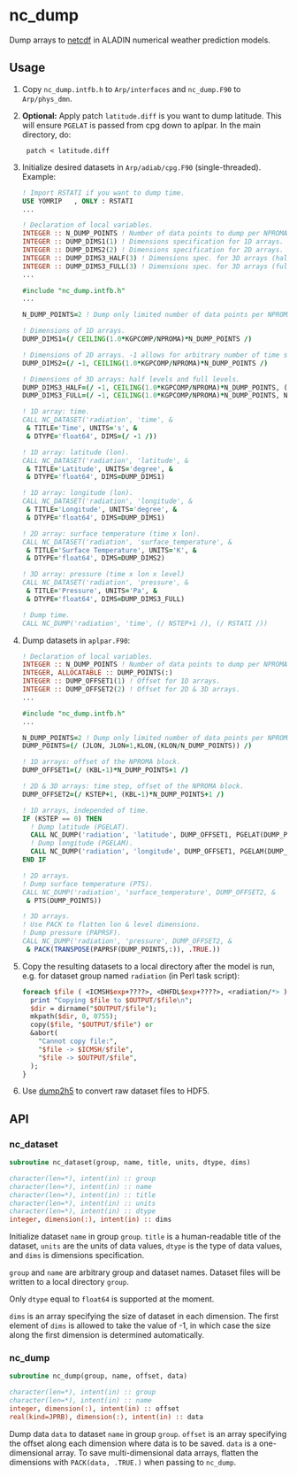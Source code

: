 nc_dump
=======

Dump arrays to [netcdf](http://www.unidata.ucar.edu/software/netcdf/)
in ALADIN numerical weather prediction models.

Usage
-----

1. Copy `nc_dump.intfb.h` to `Arp/interfaces` and `nc_dump.F90` to
   `Arp/phys_dmn`.

2. **Optional:** Apply patch `latitude.diff` is you want to dump latitude.
   This will ensure `PGELAT` is passed from cpg down to aplpar.
   In the main directory, do:

        patch < latitude.diff

3. Initialize desired datasets in `Arp/adiab/cpg.F90` (single-threaded).
   Example:

    ~~~fortran
    ! Import RSTATI if you want to dump time.
    USE YOMRIP   , ONLY : RSTATI
    ...

    ! Declaration of local variables.
    INTEGER :: N_DUMP_POINTS ! Number of data points to dump per NPROMA block.
    INTEGER :: DUMP_DIMS1(1) ! Dimensions specification for 1D arrays.
    INTEGER :: DUMP_DIMS2(2) ! Dimensions specification for 2D arrays.
    INTEGER :: DUMP_DIMS3_HALF(3) ! Dimensions spec. for 3D arrays (half lev.).
    INTEGER :: DUMP_DIMS3_FULL(3) ! Dimensions spec. for 3D arrays (full lev.).
    ...

    #include "nc_dump.intfb.h"
    ...

    N_DUMP_POINTS=2 ! Dump only limited number of data points per NPROMA block.

    ! Dimensions of 1D arrays.
    DUMP_DIMS1=(/ CEILING(1.0*KGPCOMP/NPROMA)*N_DUMP_POINTS /)

    ! Dimensions of 2D arrays. -1 allows for arbitrary number of time steps.
    DUMP_DIMS2=(/ -1, CEILING(1.0*KGPCOMP/NPROMA)*N_DUMP_POINTS /)

    ! Dimensions of 3D arrays: half levels and full levels.
    DUMP_DIMS3_HALF=(/ -1, CEILING(1.0*KGPCOMP/NPROMA)*N_DUMP_POINTS, (NFLEVG+1) /)
    DUMP_DIMS3_FULL=(/ -1, CEILING(1.0*KGPCOMP/NPROMA)*N_DUMP_POINTS, NFLEVG /)

    ! 1D array: time.
    CALL NC_DATASET('radiation', 'time', &
     & TITLE='Time', UNITS='s', &
     & DTYPE='float64', DIMS=(/ -1 /))

    ! 1D array: latitude (lon).
    CALL NC_DATASET('radiation', 'latitude', &
     & TITLE='Latitude', UNITS='degree', &
     & DTYPE='float64', DIMS=DUMP_DIMS1)

    ! 1D array: longitude (lon).
    CALL NC_DATASET('radiation', 'longitude', &
     & TITLE='Longitude', UNITS='degree', &
     & DTYPE='float64', DIMS=DUMP_DIMS1)

    ! 2D array: surface temperature (time x lon).
    CALL NC_DATASET('radiation', 'surface_temperature', &
     & TITLE='Surface Temperature', UNITS='K', &
     & DTYPE='float64', DIMS=DUMP_DIMS2)

    ! 3D array: pressure (time x lon x level)
    CALL NC_DATASET('radiation', 'pressure', &
     & TITLE='Pressure', UNITS='Pa', &
     & DTYPE='float64', DIMS=DUMP_DIMS3_FULL)

    ! Dump time.
    CALL NC_DUMP('radiation', 'time', (/ NSTEP+1 /), (/ RSTATI /))
    ~~~

4. Dump datasets in `aplpar.F90`:

    ~~~fortran
    ! Declaration of local variables.
    INTEGER :: N_DUMP_POINTS ! Number of data points to dump per NPROMA block.
    INTEGER, ALLOCATABLE :: DUMP_POINTS(:)
    INTEGER :: DUMP_OFFSET1(1) ! Offset for 1D arrays.
    INTEGER :: DUMP_OFFSET2(2) ! Offset for 2D & 3D arrays.
    ...

    #include "nc_dump.intfb.h"
    ...

    N_DUMP_POINTS=2 ! Dump only limited number of data points per NPROMA block.
    DUMP_POINTS=(/ (JLON, JLON=1,KLON,(KLON/N_DUMP_POINTS)) /)
    
    ! 1D arrays: offset of the NPROMA block.
    DUMP_OFFSET1=(/ (KBL-1)*N_DUMP_POINTS+1 /)

    ! 2D & 3D arrays: time step, offset of the NPROMA block.
    DUMP_OFFSET2=(/ KSTEP+1, (KBL-1)*N_DUMP_POINTS+1 /)

    ! 1D arrays, independed of time.
    IF (KSTEP == 0) THEN
      ! Dump latitude (PGELAT).
      CALL NC_DUMP('radiation', 'latitude', DUMP_OFFSET1, PGELAT(DUMP_POINTS)*180.0/PI)
      ! Dump longitude (PGELAM).
      CALL NC_DUMP('radiation', 'longitude', DUMP_OFFSET1, PGELAM(DUMP_POINTS)*180.0/PI)
    END IF

    ! 2D arrays.
    ! Dump surface temperature (PTS).
    CALL NC_DUMP('radiation', 'surface_temperature', DUMP_OFFSET2, &
     & PTS(DUMP_POINTS))

    ! 3D arrays.
    ! Use PACK to flatten lon & level dimensions.
    ! Dump pressure (PAPRSF).
    CALL NC_DUMP('radiation', 'pressure', DUMP_OFFSET2, &
     & PACK(TRANSPOSE(PAPRSF(DUMP_POINTS,:)), .TRUE.))
    ~~~

4. Copy the resulting datasets to a local directory after the model is run,
   e.g. for dataset group named `radiation` (in Perl task script):

    ~~~perl
    foreach $file ( <ICMSH$exp+????>, <DHFDL$exp+????>, <radiation/*> ) {
      print "Copying $file to $OUTPUT/$file\n";
      $dir = dirname("$OUTPUT/$file");
      mkpath($dir, 0, 0755);
      copy($file, "$OUTPUT/$file") or
      &abort(
        "Cannot copy file:",
        "$file -> $ICMSH/$file",
        "$file -> $OUTPUT/$file",
      );
    }
    ~~~

5. Use [dump2h5](https://github.com/peterkuma/dump2h5) to convert
   raw dataset files to HDF5.

API
---

### nc_dataset

~~~fortran
subroutine nc_dataset(group, name, title, units, dtype, dims)

character(len=*), intent(in) :: group
character(len=*), intent(in) :: name
character(len=*), intent(in) :: title
character(len=*), intent(in) :: units
character(len=*), intent(in) :: dtype
integer, dimension(:), intent(in) :: dims
~~~

Initialize dataset `name` in group `group`. `title` is a human-readable
title of the dataset, `units` are the units of data values, `dtype`
is the type of data values, and `dims` is dimensions specification.

`group` and `name` are arbitrary group and dataset names. Dataset files
will be written to a local directory `group`.

Only `dtype` equal to `float64` is supported at the moment.

`dims` is an array specifying the size of dataset in each dimension.
The first element of `dims` is allowed to take the value of -1, in which
case the size along the first dimension is determined automatically.

### nc_dump

~~~fortran
subroutine nc_dump(group, name, offset, data)

character(len=*), intent(in) :: group
character(len=*), intent(in) :: name
integer, dimension(:), intent(in) :: offset
real(kind=JPRB), dimension(:), intent(in) :: data
~~~

Dump data `data` to dataset `name` in group `group`. `offset` is an array
specifying the offset along each dimension where data is to be saved.
`data` is a one-dimensional array. To save multi-dimensional data arrays,
flatten the dimensions with `PACK(data, .TRUE.)` when passing to `nc_dump`.
